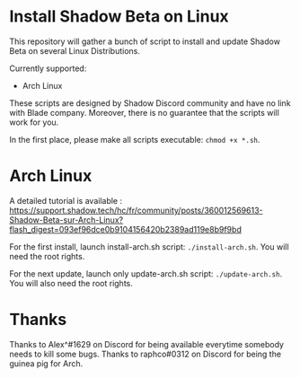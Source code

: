 # Install Shadow Beta on Linux

This repository will gather a bunch of script to install and update Shadow Beta on several Linux Distributions.

Currently supported:
- Arch Linux

These scripts are designed by Shadow Discord community and have no link with Blade company.
Moreover, there is no guarantee that the scripts will work for you.

In the first place, please make all scripts executable: `chmod +x *.sh`.


# Arch Linux

A detailed tutorial is available : https://support.shadow.tech/hc/fr/community/posts/360012569613-Shadow-Beta-sur-Arch-Linux?flash_digest=093ef96dce0b9104156420b2389ad119e8b9f9bd

For the first install, launch install-arch.sh script: `./install-arch.sh`. You will need the root rights.

For the next update, launch only update-arch.sh script: `./update-arch.sh`. You will also need the root rights.


# Thanks

Thanks to Alex^#1629 on Discord for being available everytime somebody needs to kill some bugs.
Thanks to raphco#0312 on Discord for being the guinea pig for Arch.

